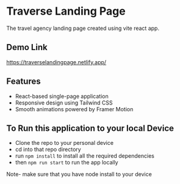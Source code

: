 # Traverse Landing Page
The travel agency landing page created using vite react app.

## Demo Link
https://traverselandingpage.netlify.app/

## Features
- React-based single-page application
- Responsive design using Tailwind CSS
- Smooth animations powered by Framer Motion

## To Run this application to your local Device
- Clone the repo to your personal device
- cd into that repo directory
- run `npm install` to  install all the required dependencies
- then `npm run start` to run the app locally

Note- make sure that you have node install to your device
